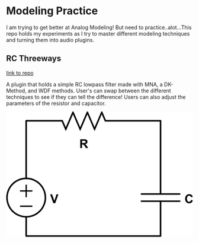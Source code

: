 


# Modeling Practice

I am trying to get better at Analog Modeling! But need to practice..alot...This repo holds my experiments as I try to master different modeling techniques and turning them into audio plugins.


## RC Threeways
[link to repo](https://github.com/tgarvs/Circuit-Modelling/tree/main/RC%20ThreeWays)

A plugin that holds a simple RC lowpass filter made with MNA, a DK-Method, and WDF methods. User's can swap between the different techniques to see if they can tell the difference! Users can also adjust the parameters of the resistor and capacitor.

![RC Circuit Schematic](https://github.com/tgarvs/Circuit-Modelling/blob/main/RC%20ThreeWays/RC%20Circuit.png)
